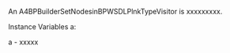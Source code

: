 An A4BPBuilderSetNodesinBPWSDLPlnkTypeVisitor is xxxxxxxxx.

Instance Variables
	a:		<Object>

a
	- xxxxx
